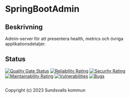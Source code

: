 # SpringBootAdmin

## Beskrivning

Admin-server för att presentera health, metrics och övriga applikationsdetaljer.

## Status

[![Quality Gate Status](https://sonarcloud.io/api/project_badges/measure?project=Sundsvallskommun_spring-boot-admin&metric=alert_status)](https://sonarcloud.io/summary/overall?id=Sundsvallskommun_spring-boot-admin)
[![Reliability Rating](https://sonarcloud.io/api/project_badges/measure?project=Sundsvallskommun_spring-boot-admin&metric=reliability_rating)](https://sonarcloud.io/summary/overall?id=Sundsvallskommun_spring-boot-admin)
[![Security Rating](https://sonarcloud.io/api/project_badges/measure?project=Sundsvallskommun_spring-boot-admin&metric=security_rating)](https://sonarcloud.io/summary/overall?id=Sundsvallskommun_spring-boot-admin)
[![Maintainability Rating](https://sonarcloud.io/api/project_badges/measure?project=Sundsvallskommun_spring-boot-admin&metric=sqale_rating)](https://sonarcloud.io/summary/overall?id=Sundsvallskommun_spring-boot-admin)
[![Vulnerabilities](https://sonarcloud.io/api/project_badges/measure?project=Sundsvallskommun_spring-boot-admin&metric=vulnerabilities)](https://sonarcloud.io/summary/overall?id=Sundsvallskommun_spring-boot-admin)
[![Bugs](https://sonarcloud.io/api/project_badges/measure?project=Sundsvallskommun_spring-boot-admin&metric=bugs)](https://sonarcloud.io/summary/overall?id=Sundsvallskommun_spring-boot-admin)

## 

Copyright (c) 2023 Sundsvalls kommun
